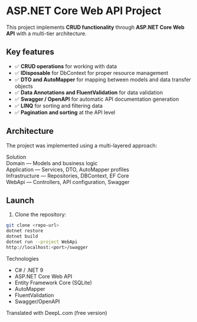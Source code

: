 # ASP.NET Core Web API Project

This project implements **CRUD functionality** through **ASP.NET Core Web API** with a multi-tier architecture.  

## Key features

- ✅ **CRUD operations** for working with data
- ✅ **IDisposable** for DbContext for proper resource management
- ✅ **DTO and AutoMapper** for mapping between models and data transfer objects
- ✅ **Data Annotations and FluentValidation** for data validation  
- ✅ **Swagger / OpenAPI** for automatic API documentation generation
- ✅ **LINQ** for sorting and filtering data
- ✅ **Pagination and sorting** at the API level

## Architecture

The project was implemented using a multi-layered approach:

Solution  
Domain — Models and business logic  
Application — Services, DTO, AutoMapper profiles  
Infrastructure — Repositories, DBContext, EF Core  
WebApi — Controllers, API configuration, Swagger

## Launch

1. Clone the repository:  
```bash
git clone <repo-url>
dotnet restore
dotnet build
dotnet run --project WebApi
http://localhost:<port>/swagger
```

Technologies
- C# / .NET 9
- ASP.NET Core Web API
- Entity Framework Core (SQLite)
- AutoMapper
- FluentValidation
- Swagger/OpenAPI

Translated with DeepL.com (free version)
